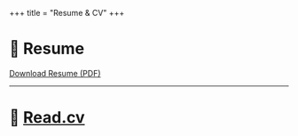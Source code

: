 +++
title = "Resume & CV"
+++

# 📝 Resume 
[Download Resume (PDF)](/David_Ryan_Resume_June_2024.pdf)

---
# 📝 [Read.cv](https://read.cv/david_ryan)